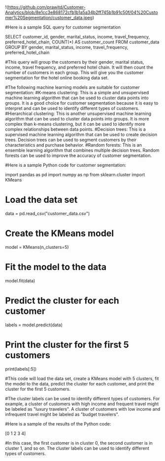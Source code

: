 !(https://github.com/prawitd/Customer-Analytics/blob/8e1cc3e868172cfb1b1a5a34b2ff745b1b91c50f/04%20Customer%20Segmentation/customer_data.jpeg)

#Here is a sample SQL query for customer segmentation

SELECT
  customer_id,
  gender,
  marital_status,
  income,
  travel_frequency,
  preferred_hotel_chain,
  COUNT(*) AS customer_count
FROM
  customer_data
GROUP BY
  gender,
  marital_status,
  income,
  travel_frequency,
  preferred_hotel_chain


#This query will group the customers by their gender, marital status, income, travel frequency, and preferred hotel chain. It will then count the number of customers in each group. This will give you the customer segmentation for the hotel online booking data set.

#The following machine learning models are suitable for customer segmentation:
#K-means clustering: This is a simple and unsupervised machine learning algorithm that can be used to cluster data points into groups. It is a good choice for customer segmentation because it is easy to interpret and can be used to identify different types of customers.
#Hierarchical clustering: This is another unsupervised machine learning algorithm that can be used to cluster data points into groups. It is more complex than k-means clustering, but it can be used to identify more complex relationships between data points.
#Decision trees: This is a supervised machine learning algorithm that can be used to create decision trees. Decision trees can be used to segment customers by their characteristics and purchase behavior.
#Random forests: This is an ensemble learning algorithm that combines multiple decision trees. Random forests can be used to improve the accuracy of customer segmentation.


#Here is a sample Python code for customer segmentation:

import pandas as pd
import numpy as np
from sklearn.cluster import KMeans

# Load the data set
data = pd.read_csv("customer_data.csv")

# Create the KMeans model
model = KMeans(n_clusters=5)

# Fit the model to the data
model.fit(data)

# Predict the cluster for each customer
labels = model.predict(data)

# Print the cluster for the first 5 customers
print(labels[:5])

#This code will load the data set, create a KMeans model with 5 clusters, fit the model to the data, predict the cluster for each customer, and print the cluster for the first 5 customers.

#The cluster labels can be used to identify different types of customers. For example, a cluster of customers with high income and frequent travel might be labeled as "luxury travelers". A cluster of customers with low income and infrequent travel might be labeled as "budget travelers".

#Here is a sample of the results of the Python code:

[0 1 2 3 4]

#In this case, the first customer is in cluster 0, the second customer is in cluster 1, and so on. The cluster labels can be used to identify different types of customers.

